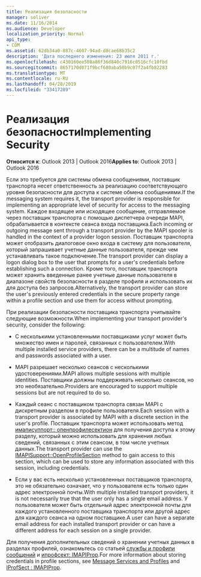 ```yaml
---
title: Реализация безопасности
manager: soliver
ms.date: 11/16/2014
ms.audience: Developer
localization_priority: Normal
api_type:
- COM
ms.assetid: 62db34a0-887c-4607-94ad-d8cae68b35c2
description: 'Дата последнего изменения: 23 июля 2011 г.'
ms.openlocfilehash: c430160ee508a86f36d840c7916c0516cfc10fbd
ms.sourcegitcommit: 8657170d071f9bcf680aba50b9c07f2a4fb82283
ms.translationtype: MT
ms.contentlocale: ru-RU
ms.lasthandoff: 04/28/2019
ms.locfileid: "33417289"
---
```

# <a name="implementing-security"></a><span data-ttu-id="4b527-103">Реализация безопасности</span><span class="sxs-lookup"><span data-stu-id="4b527-103">Implementing Security</span></span>

  
  
<span data-ttu-id="4b527-104">**Относится к**: Outlook 2013 | Outlook 2016</span><span class="sxs-lookup"><span data-stu-id="4b527-104">**Applies to**: Outlook 2013 | Outlook 2016</span></span> 
  
<span data-ttu-id="4b527-105">Если это требуется для системы обмена сообщениями, поставщик транспорта несет ответственность за реализацию соответствующего уровня безопасности для доступа к системе обмена сообщениями.</span><span class="sxs-lookup"><span data-stu-id="4b527-105">If the messaging system requires it, the transport provider is responsible for implementing an appropriate level of security for access to the messaging system.</span></span> <span data-ttu-id="4b527-106">Каждое входящее или исходящее сообщение, отправляемое через поставщик транспорта с помощью диспетчера очереди MAPI, обрабатывается в контексте сеанса входа поставщика.</span><span class="sxs-lookup"><span data-stu-id="4b527-106">Each incoming or outgoing message sent through a transport provider by the MAPI spooler is handled in the context of a provider logon session.</span></span> <span data-ttu-id="4b527-107">Поставщик транспорта может отобразить диалоговое окно входа в систему для пользователя, который запрашивает учетные данные пользователя, прежде чем устанавливать такое подключение.</span><span class="sxs-lookup"><span data-stu-id="4b527-107">The transport provider can display a logon dialog box to the user that prompts for a user's credentials before establishing such a connection.</span></span> <span data-ttu-id="4b527-108">Кроме того, поставщик транспорта может хранить введенные ранее учетные данные пользователя в диапазоне свойств безопасности в разделе профиля и использовать их для доступа без запросов.</span><span class="sxs-lookup"><span data-stu-id="4b527-108">Alternatively, the transport provider can store the user's previously entered credentials in the secure property range within a profile section and use them for access without prompting.</span></span>
  
<span data-ttu-id="4b527-109">При реализации безопасности поставщика транспорта учитывайте следующие возможности.</span><span class="sxs-lookup"><span data-stu-id="4b527-109">When implementing your transport provider's security, consider the following:</span></span>
  
- <span data-ttu-id="4b527-110">С несколькими установленными поставщиками услуг может быть множество имен и паролей, связанных с пользователем.</span><span class="sxs-lookup"><span data-stu-id="4b527-110">With multiple installed service providers, there can be a multitude of names and passwords associated with a user.</span></span>
    
- <span data-ttu-id="4b527-111">MAPI разрешает несколько сеансов с несколькими удостоверениями.</span><span class="sxs-lookup"><span data-stu-id="4b527-111">MAPI allows multiple sessions with multiple identities.</span></span> <span data-ttu-id="4b527-112">Поставщики должны поддерживать несколько сеансов, но это необязательно.</span><span class="sxs-lookup"><span data-stu-id="4b527-112">Providers are encouraged to support multiple sessions but are not required to do so.</span></span>
    
- <span data-ttu-id="4b527-113">Каждый сеанс с поставщиком транспорта связан MAPI с дискретным разделом в профиле пользователя.</span><span class="sxs-lookup"><span data-stu-id="4b527-113">Each session with a transport provider is associated by MAPI with a discrete section in the user's profile.</span></span> <span data-ttu-id="4b527-114">Поставщик транспорта может использовать метод [имаписуппорт:: опенпрофилесектион](imapisupport-openprofilesection.md) для получения доступа к этому разделу, который можно использовать для хранения любых сведений, связанных с этим сеансом, в том числе учетных данных.</span><span class="sxs-lookup"><span data-stu-id="4b527-114">The transport provider can use the [IMAPISupport::OpenProfileSection](imapisupport-openprofilesection.md) method to gain access to this section, which can be used to store any information associated with this session, including credentials.</span></span> 
    
- <span data-ttu-id="4b527-115">Если у вас есть несколько установленных поставщиков транспорта, это не обязательно означает, что у пользователя есть только один адрес электронной почты.</span><span class="sxs-lookup"><span data-stu-id="4b527-115">With multiple installed transport providers, it is not necessarily true that the user only has a single email address.</span></span> <span data-ttu-id="4b527-116">У пользователя может быть отдельный адрес электронной почты для каждого установленного поставщика транспорта или другой адрес для каждого сеанса на одном поставщике.</span><span class="sxs-lookup"><span data-stu-id="4b527-116">A user can have a separate email address for each installed transport provider or can have a different address for each session on a single provider.</span></span>
    
<span data-ttu-id="4b527-117">Для получения дополнительных сведений о хранении учетных данных в разделах профилей, ознакомьтесь со статьей [службы и профили сообщений](message-services-and-profiles.md) и [ипрофсект: IMAPIProp](iprofsectimapiprop.md).</span><span class="sxs-lookup"><span data-stu-id="4b527-117">For more information about storing credentials in profile sections, see [Message Services and Profiles](message-services-and-profiles.md) and [IProfSect : IMAPIProp](iprofsectimapiprop.md).</span></span>
  

